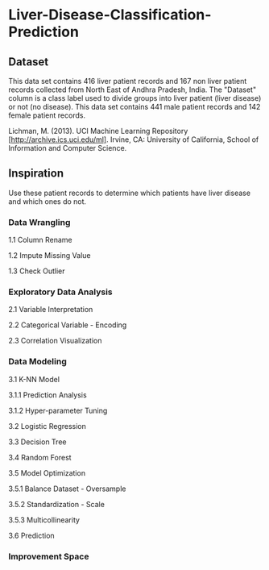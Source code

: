 # Liver-Disease-Classification-Prediction

## Dataset
This data set contains 416 liver patient records and 167 non liver patient records collected from North East of Andhra Pradesh, India. The "Dataset" column is a class label used to divide groups into liver patient (liver disease) or not (no disease). This data set contains 441 male patient records and 142 female patient records.

Lichman, M. (2013). UCI Machine Learning Repository [http://archive.ics.uci.edu/ml]. Irvine, CA: University of California, School of Information and Computer Science.

## Inspiration
Use these patient records to determine which patients have liver disease and which ones do not.

### Data Wrangling
1.1 Column Rename

1.2 Impute Missing Value

1.3 Check Outlier

### Exploratory Data Analysis

2.1 Variable Interpretation

2.2 Categorical Variable - Encoding

2.3 Correlation Visualization

### Data Modeling

3.1 K-NN Model

3.1.1 Prediction Analysis

3.1.2 Hyper-parameter Tuning

3.2 Logistic Regression

3.3 Decision Tree

3.4 Random Forest

3.5 Model Optimization

3.5.1 Balance Dataset - Oversample

3.5.2 Standardization - Scale

3.5.3 Multicollinearity

3.6 Prediction

### Improvement Space
